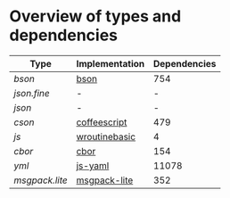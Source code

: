 # Overview of types and dependencies

| **Type** | **Implementation** | **Dependencies** |
| --- | --- | --- |
| *bson* | [bson](https://github.com/mongodb/js-bson) | 754 |
| *json.fine* | - | - |
| *json* | - | - |
| *cson* | [coffeescript](https://github.com/jashkenas/coffeescript) | 479 |
| *js* | [wroutinebasic](https://github.com/Wandalen/wRoutineBasic) | 4 |
| *cbor* | [cbor](https://github.com/hildjj/node-cbor) | 154 |
| *yml* | [js-yaml](https://github.com/nodeca/js-yaml) | 11078 |
| *msgpack.lite* | [msgpack-lite](https://github.com/kawanet/msgpack-lite) | 352 |

